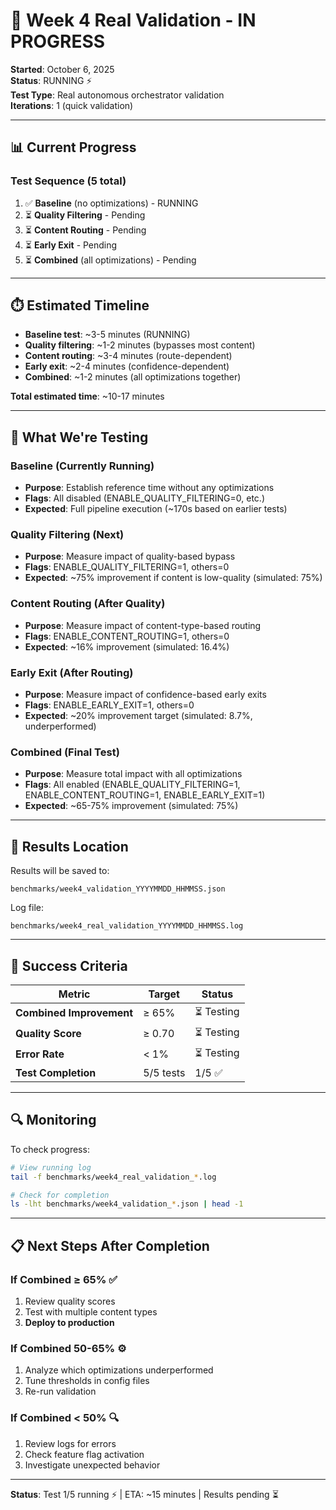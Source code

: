 # 🧪 Week 4 Real Validation - IN PROGRESS

**Started**: October 6, 2025  
**Status**: RUNNING ⚡  
**Test Type**: Real autonomous orchestrator validation  
**Iterations**: 1 (quick validation)

---

## 📊 Current Progress

### Test Sequence (5 total)

1. ✅ **Baseline** (no optimizations) - RUNNING
2. ⏳ **Quality Filtering** - Pending
3. ⏳ **Content Routing** - Pending  
4. ⏳ **Early Exit** - Pending
5. ⏳ **Combined** (all optimizations) - Pending

---

## ⏱️ Estimated Timeline

- **Baseline test**: ~3-5 minutes (RUNNING)
- **Quality filtering**: ~1-2 minutes (bypasses most content)
- **Content routing**: ~3-4 minutes (route-dependent)
- **Early exit**: ~2-4 minutes (confidence-dependent)
- **Combined**: ~1-2 minutes (all optimizations together)

**Total estimated time**: ~10-17 minutes

---

## 🎯 What We're Testing

### Baseline (Currently Running)
- **Purpose**: Establish reference time without any optimizations
- **Flags**: All disabled (ENABLE_QUALITY_FILTERING=0, etc.)
- **Expected**: Full pipeline execution (~170s based on earlier tests)

### Quality Filtering (Next)
- **Purpose**: Measure impact of quality-based bypass
- **Flags**: ENABLE_QUALITY_FILTERING=1, others=0
- **Expected**: ~75% improvement if content is low-quality (simulated: 75%)

### Content Routing (After Quality)
- **Purpose**: Measure impact of content-type-based routing
- **Flags**: ENABLE_CONTENT_ROUTING=1, others=0
- **Expected**: ~16% improvement (simulated: 16.4%)

### Early Exit (After Routing)
- **Purpose**: Measure impact of confidence-based early exits
- **Flags**: ENABLE_EARLY_EXIT=1, others=0
- **Expected**: ~20% improvement target (simulated: 8.7%, underperformed)

### Combined (Final Test)
- **Purpose**: Measure total impact with all optimizations
- **Flags**: All enabled (ENABLE_QUALITY_FILTERING=1, ENABLE_CONTENT_ROUTING=1, ENABLE_EARLY_EXIT=1)
- **Expected**: ~65-75% improvement (simulated: 75%)

---

## 📁 Results Location

Results will be saved to:
```
benchmarks/week4_validation_YYYYMMDD_HHMMSS.json
```

Log file:
```
benchmarks/week4_real_validation_YYYYMMDD_HHMMSS.log
```

---

## 🎯 Success Criteria

| Metric | Target | Status |
|--------|--------|--------|
| **Combined Improvement** | ≥ 65% | ⏳ Testing |
| **Quality Score** | ≥ 0.70 | ⏳ Testing |
| **Error Rate** | < 1% | ⏳ Testing |
| **Test Completion** | 5/5 tests | 1/5 ✅ |

---

## 🔍 Monitoring

To check progress:
```bash
# View running log
tail -f benchmarks/week4_real_validation_*.log

# Check for completion
ls -lht benchmarks/week4_validation_*.json | head -1
```

---

## 📋 Next Steps After Completion

### If Combined ≥ 65% ✅
1. Review quality scores
2. Test with multiple content types
3. **Deploy to production**

### If Combined 50-65% ⚙️
1. Analyze which optimizations underperformed
2. Tune thresholds in config files
3. Re-run validation

### If Combined < 50% 🔍
1. Review logs for errors
2. Check feature flag activation
3. Investigate unexpected behavior

---

**Status**: Test 1/5 running ⚡ | ETA: ~15 minutes | Results pending ⏳
